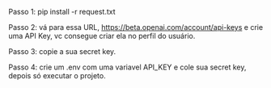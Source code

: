 Passo 1:
    pip install -r request.txt

Passo 2:
    vá para essa URL, https://beta.openai.com/account/api-keys e crie uma API Key, vc consegue criar ela no perfil do usuário.

Passo 3:
    copie a sua secret key.

Passo 4:
    crie um .env com uma variavel API_KEY e cole sua secret key, depois só executar o projeto.
